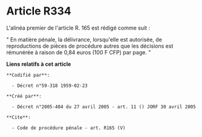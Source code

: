 # Article R334

L'alinéa premier de l'article R. 165 est rédigé comme suit : 

" En matière pénale, la délivrance, lorsqu'elle est autorisée, de reproductions de pièces de procédure autres que les
décisions est rémunérée à raison de 0,84 euros (100 F CFP) par page. "

**Liens relatifs à cet article**

	**Codifié par**:

	  - Décret n°59-318 1959-02-23

	**Créé par**:

	  - Décret n°2005-404 du 27 avril 2005 - art. 11 () JORF 30 avril 2005

	**Cite**:

	  - Code de procédure pénale - art. R165 (V)
